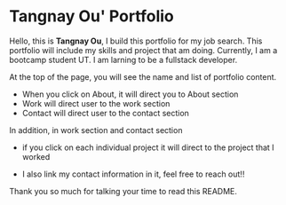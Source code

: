 # Tangnay Ou' Portfolio

Hello, this is **Tangnay Ou**, I build this portfolio for my job search. This portfolio will include my skills and project that am doing. Currently, I am a bootcamp student UT. I am larning to be a fullstack developer.

At the top of the page, you will see the name and list of portfolio content.

- When you click on About, it will direct you to About section
- Work will direct user to the work section
- Contact will direct user to the contact section

In addition, in work section and contact section

- if you click on each individual project it will direct to the project that I worked

- I also link my contact information in it, feel free to reach out!!

Thank you so much for talking your time to read this README.
